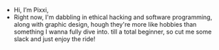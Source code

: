 -  Hi, I’m Pixxi,
-  Right now, I'm dabbling in ethical hacking and software programming, along with graphic design, hough they're more like hobbies than something I wanna fully dive into. till a total beginner, so cut me some slack and just enjoy the ride!

<!---
Piexxiere/Piexxiere is a ✨ special ✨ repository because its `README.md` (this file) appears on your GitHub profile.
You can click the Preview link to take a look at your changes.
--->
